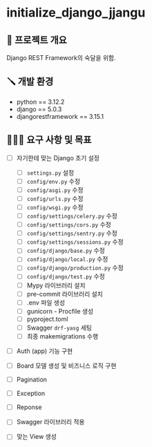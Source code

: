 # initialize_django_jjangu

## 📃 프로젝트 개요
 Django REST Framework의 숙달을 위함.

## 🪛 개발 환경
- python == 3.12.2
- django == 5.0.3
- djangorestframework == 3.15.1

## 🧑🏼‍💻 요구 사항 및 목표
- [ ] 자기한테 맞는 Django 초기 설정
  - [ ] `settings.py` 설정
  - [ ] `config/env.py` 수정
  - [ ] `config/asgi.py` 수정
  - [ ] `config/urls.py` 수정
  - [ ] `config/wsgi.py` 수정
  - [ ] `config/settings/celery.py` 수정
  - [ ] `config/settings/cors.py` 수정
  - [ ] `config/settings/sentry.py` 수정
  - [ ] `config/settings/sessions.py` 수정
  - [ ] `config/django/base.py` 수정
  - [ ] `config/django/local.py` 수정
  - [ ] `config/django/production.py` 수정
  - [ ] `config/django/test.py` 수정
  - [ ] Mypy 라이브러리 설치
  - [ ] pre-commit 라이브러리 설치
  - [ ] .env 파일 생성
  - [ ] gunicorn - Procfile 생성
  - [ ] pyproject.toml
  - [ ] Swagger `drf-yasg` 세팅
  - [ ] 최종 makemigrations 수행

- [ ] Auth (app) 기능 구현

- [ ] Board 모델 생성 및 비즈니스 로직 구현

- [ ] Pagination

- [ ] Exception

- [ ] Reponse

- [ ] Swagger 라이브러리 적용

- [ ] 맞는 View 생성